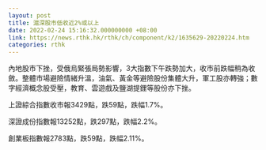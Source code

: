 ```yaml
---
layout: post
title: 滬深股市低收近2%或以上
date: 2022-02-24 15:16:32.000000000 +08:00
link: https://news.rthk.hk/rthk/ch/component/k2/1635629-20220224.htm
categories: rthk
---
```


內地股市下挫，受俄烏緊張局勢影響，3大指數下午跌勢加大，收市前跌幅稍為收斂。整體市場避險情緒升溫，油氣、黃金等避險股份集體大升，軍工股亦轉強；數字經濟概念股受壓，教育、雲遊戲及鹽湖提鋰等股份亦下挫。

上證綜合指數收市報3429點，跌59點，跌幅1.7%。

深證成份指數報13252點，跌297點，跌幅2.2%。

創業板指數報2783點，跌59點，跌幅2.11%。
